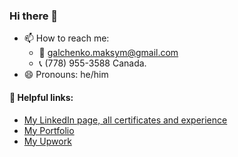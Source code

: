 ### Hi there 👋

- 📫 How to reach me:
  - 📧 galchenko.maksym@gmail.com
  - 📞 (778) 955-3588 Canada.
- 😄 Pronouns: he/him

#### 🔗 Helpful links:
- [My LinkedIn page, all certificates and experience](https://www.linkedin.com/in/galchenko-max/)
- [My Portfolio](https://portfolio-green-six-29.vercel.app)
- [My Upwork](https://www.upwork.com/freelancers/~0178b4cde2adb63163)
